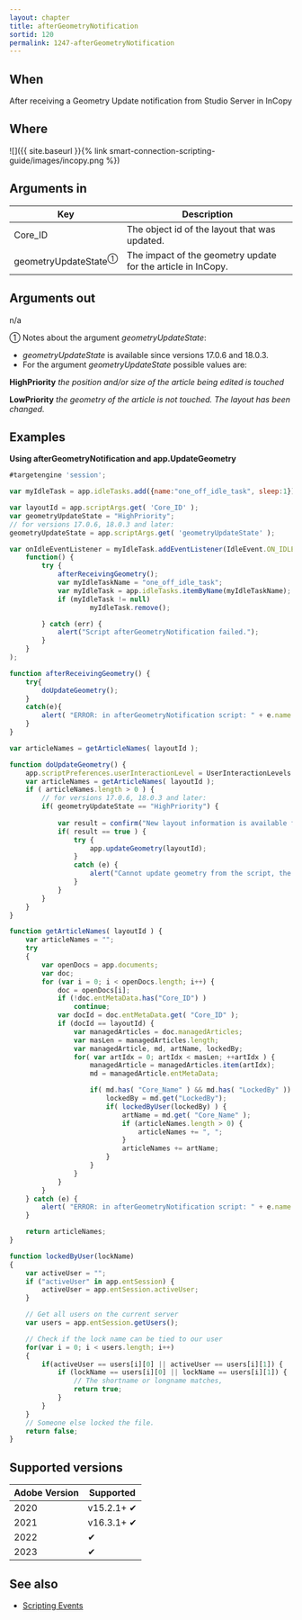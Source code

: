 ```yaml
---
layout: chapter
title: afterGeometryNotification
sortid: 120
permalink: 1247-afterGeometryNotification
---
```


## When

After receiving a Geometry Update notification from Studio Server in InCopy

## Where

![]({{ site.baseurl }}{% link smart-connection-scripting-guide/images/incopy.png %})

## Arguments in

| Key     | Description                                   |
| ------- | --------------------------------------------- |
| Core_ID | The object id of the layout that was updated. |
| geometryUpdateState<sup>①</sup> | The impact of the geometry update for the article in InCopy. |

## Arguments out

n/a

① Notes about the argument _geometryUpdateState_:
* _geometryUpdateState_ is available since versions 17.0.6 and 18.0.3.
* For the argument _geometryUpdateState_ possible values are:

**HighPriority** _the position and/or size of the article being edited is touched_

**LowPriority** _the geometry of the article is not touched. The layout has been changed._

## Examples

**Using afterGeometryNotification and app.UpdateGeometry**

```javascript
#targetengine 'session';

var myIdleTask = app.idleTasks.add({name:"one_off_idle_task", sleep:1});

var layoutId = app.scriptArgs.get( 'Core_ID' );
var geometryUpdateState = "HighPriority";
// for versions 17.0.6, 18.0.3 and later:
geometryUpdateState = app.scriptArgs.get( 'geometryUpdateState' );

var onIdleEventListener = myIdleTask.addEventListener(IdleEvent.ON_IDLE,
	function() {
		try {
			afterReceivingGeometry();
			var myIdleTaskName = "one_off_idle_task";
			var myIdleTask = app.idleTasks.itemByName(myIdleTaskName);
			if (myIdleTask != null)
					myIdleTask.remove();

		} catch (err) {
			alert("Script afterGeometryNotification failed.");
		}
	}
);

function afterReceivingGeometry() {
	try{
		doUpdateGeometry();
	}
	catch(e){
		alert( "ERROR: in afterGeometryNotification script: " + e.name + "\n\n" + e.message + "\n\nFound on line " + e.line );
	}
}

var articleNames = getArticleNames( layoutId );

function doUpdateGeometry() {
	app.scriptPreferences.userInteractionLevel = UserInteractionLevels.INTERACT_WITH_ALL;
	var articleNames = getArticleNames( layoutId );
	if ( articleNames.length > 0 ) {
	    // for versions 17.0.6, 18.0.3 and later:
		if( geometryUpdateState == "HighPriority") {
	
			var result = confirm("New layout information is available for article [ " + articleNames + " ]. " + "Do you want to update now?", false);
			if( result == true ) {
				try {
					app.updateGeometry(layoutId);
				}
				catch (e) {
					alert("Cannot update geometry from the script, the updateGeometry action have wrong layout id value. Please fix the script and try again.");
				}
			}
		}
	}
}

function getArticleNames( layoutId ) {
	var articleNames = "";
	try
	{
		var openDocs = app.documents;
		var doc;
		for (var i = 0; i < openDocs.length; i++) {
			doc = openDocs[i];
			if (!doc.entMetaData.has("Core_ID") )
				continue;
			var docId = doc.entMetaData.get( "Core_ID" );
			if (docId == layoutId) {
				var managedArticles = doc.managedArticles;
				var masLen = managedArticles.length;
				var managedArticle, md, artName, lockedBy;
				for( var artIdx = 0; artIdx < masLen; ++artIdx ) {
					managedArticle = managedArticles.item(artIdx);
					md = managedArticle.entMetaData;

					if( md.has( "Core_Name" ) && md.has( "LockedBy" )) {
						lockedBy = md.get("LockedBy");
						if( lockedByUser(lockedBy) ) {
							artName = md.get( "Core_Name" );
							if (articleNames.length > 0) {
								articleNames += ", ";
							}
							articleNames += artName;
						}
					}
				}
			}
		}
	} catch (e) {
		alert( "ERROR: in afterGeometryNotification script: " + e.name + "\n\n" + e.message + "\n\nFound on line " + e.line );
	}

	return articleNames;
}

function lockedByUser(lockName)
{
	var activeUser = "";
	if ("activeUser" in app.entSession) {
		activeUser = app.entSession.activeUser;
	}

	// Get all users on the current server
	var users = app.entSession.getUsers();

	// Check if the lock name can be tied to our user
	for(var i = 0; i < users.length; i++)
	{
		if(activeUser == users[i][0] || activeUser == users[i][1]) {
			if (lockName == users[i][0] || lockName == users[i][1]) {
				// The shortname or longname matches,
				return true;
			}
		}
	}
	// Someone else locked the file.
	return false;
}
```

## Supported versions

| Adobe Version | Supported  |
| ------------- | ---------- |
| 2020          | v15.2.1+ ✔ |
| 2021          | v16.3.1+ ✔ |
| 2022          | ✔          |
| 2023          | ✔          |

## See also

- [Scripting Events](./index.md)
